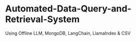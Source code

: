 # Automated-Data-Query-and-Retrieval-System
Using Offline LLM, MongoDB, LangChain, LlamaIndex &amp; CSV

